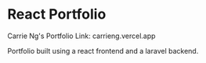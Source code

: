 # React Portfolio

Carrie Ng's Portfolio Link: carrieng.vercel.app

Portfolio built using a react frontend and a laravel backend.


